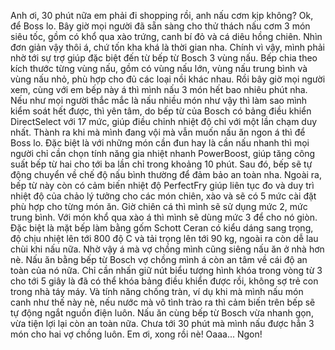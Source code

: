 Anh ơi, 30 phút nữa em phải đi shopping rồi, anh nấu cơm kịp không? Ok, để Boss lo. Bây giờ mọi người đã sẵn sàng cho thử thách nấu cơm 3 món siêu tốc, gồm có khổ qua xào trứng, canh bí đỏ và cá diêu hồng chiên. Nhìn đơn giản vậy thôi á, chứ tốn kha khá là thời gian nha. Chính vì vậy, mình phải nhờ tới sự trợ giúp đặc biệt đến từ bếp từ Bosch 3 vùng nấu. Bếp chia theo kích thước từng vùng nấu, gồm có vùng nấu lớn, vùng nấu trung bình và vùng nấu nhỏ, phù hợp cho đủ các loại nồi khác nhau. Rồi bây giờ mọi người xem, cùng với em bếp này á thì mình nấu 3 món hết bao nhiêu phút nha. Nếu như mọi người thắc mắc là nấu nhiều món như vậy thì làm sao mình kiểm soát hết được, thì yên tâm, do bếp từ của Bosch có bảng điều khiển DirectSelect với 17 mức, giúp điều chỉnh nhiệt độ chỉ với một lần chạm duy nhất. Thành ra khi mà mình đang vội mà vẫn muốn nấu ăn ngon á thì để Boss lo. Đặc biệt là với những món cần đun hay là cần nấu nhanh thì mọi người chỉ cần chọn tính năng gia nhiệt nhanh PowerBoost, giúp tăng công suất bếp từ hai cho tới ba lần chỉ trong khoảng 10 phút. Sau đó, bếp sẽ tự động chuyển về chế độ nấu bình thường để đảm bảo an toàn nha. Ngoài ra, bếp từ này còn có cảm biến nhiệt độ PerfectFry giúp liên tục đo và duy trì nhiệt độ của chảo lý tưởng cho các món chiên, xào và sẽ có 5 mức cài đặt phù hợp cho từng món ăn. Giờ chiên cá thì mình sẽ sử dụng mức 2, mức trung bình. Với món khổ qua xào á thì mình sẽ dùng mức 3 để cho nó giòn. Đặc biệt là mặt bếp làm bằng gốm Schott Ceran có kiểu dáng sang trọng, độ chịu nhiệt lên tới 800 độ C và tải trọng lên tới 90 kg, ngoài ra còn dễ lau chùi khi nấu nữa. Nhờ vậy á mà vợ chồng mình cũng siêng nấu ăn ở nhà hơn nè. Nấu ăn bằng bếp từ Bosch vợ chồng mình á còn an tâm về cái độ an toàn của nó nữa. Chỉ cần nhấn giữ nút biểu tượng hình khóa trong vòng từ 3 cho tới 5 giây là đã có thể khóa bảng điều khiển được rồi, không sợ trẻ con trong nhà táy máy. Và tính năng chống tràn, ví dụ khi mà mình nấu món canh như thế này nè, nếu nước mà vô tình trào ra thì cảm biến trên bếp sẽ tự động ngắt nguồn điện luôn. Nấu ăn cùng bếp từ Bosch vừa nhanh gọn, vừa tiện lợi lại còn an toàn nữa. Chưa tới 30 phút mà mình nấu được hẳn 3 món cho hai vợ chồng luôn. Em ơi, xong rồi nè! Oaaa... Ngon!